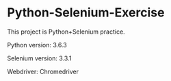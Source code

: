 # Python-Selenium-Exercise

This project is Python+Selenium practice.

Python version: 3.6.3

Selenium version: 3.3.1

Webdriver: Chromedriver


